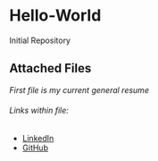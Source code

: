 # Hello-World
Initial Repository

## Attached Files
*First file is my current general resume*
###### Links within file:
- [LinkedIn](https://www.linkedin.com/in/brendan-t-sullivan/)  
- [GitHub](github.com/btsully)


